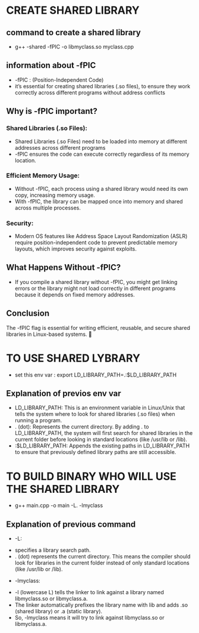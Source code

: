 # CREATE SHARED LIBRARY

## command to create a shared library
- g++ -shared -fPIC -o libmyclass.so myclass.cpp

## information about -fPIC
-  -fPIC : (Position-Independent Code)
- it’s essential for creating shared libraries (.so files), 
to ensure they work correctly across different programs 
without address conflicts

## Why is -fPIC important?
### Shared Libraries (.so Files): 
- Shared Libraries (.so Files) need to be loaded into 
memory at different addresses across different programs
- -fPIC ensures the code can execute correctly regardless 
of its memory location.

### Efficient Memory Usage: 
- Without -fPIC, each process using a shared library 
would need its own copy, increasing memory usage.
- With -fPIC, the library can be mapped once into memory 
and shared across multiple processes.

### Security: 
- Modern OS features like Address Space Layout 
Randomization (ASLR) require position-independent code to 
prevent predictable memory layouts, which improves security 
against exploits.

## What Happens Without -fPIC?
- If you compile a shared library without -fPIC, you might 
get linking errors or the library might not load correctly 
in different programs because it depends on fixed memory 
addresses.

## Conclusion
The -fPIC flag is essential for writing efficient, reusable, 
and secure shared libraries in Linux-based systems. 🚀


# TO USE SHARED LYBRARY
- set this env var : export LD_LIBRARY_PATH=.:$LD_LIBRARY_PATH

## Explanation of previos env var
- LD_LIBRARY_PATH: This is an environment variable in 
Linux/Unix that tells the system where to look for shared 
libraries (.so files) when running a program.
- . (dot): Represents the current directory. By adding . to 
LD_LIBRARY_PATH, the system will first search for shared 
libraries in the current folder before looking in standard 
locations (like /usr/lib or /lib).
- :$LD_LIBRARY_PATH: Appends the existing paths in 
LD_LIBRARY_PATH to ensure that previously defined library 
paths are still accessible.


# TO BUILD BINARY WHO WILL USE THE SHARED LIBRARY
- g++ main.cpp -o main -L. -lmyclass

## Explanation of previous command

* -L: 
- specifies a library search path.
- . (dot) represents the current directory.  This means the 
compiler should look for libraries in the current folder 
instead of only standard locations (like /usr/lib or /lib).

* -lmyclass:
-  -l (lowercase L) tells the linker to link 
against a library named libmyclass.so or libmyclass.a.
- The linker automatically prefixes the library name with lib 
and adds .so (shared library) or .a (static library).
- So, -lmyclass means it will try to link against libmyclass.so 
or libmyclass.a.